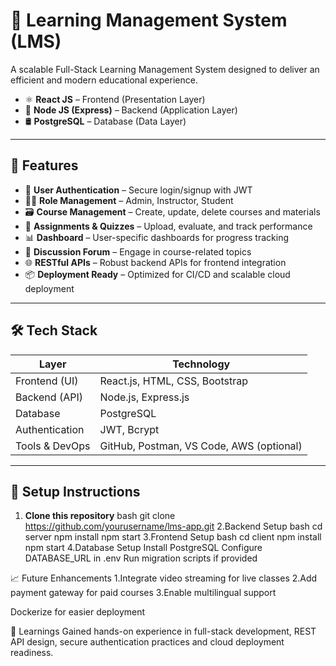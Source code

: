 # 📘 Learning Management System (LMS)

A scalable Full-Stack Learning Management System designed to deliver an efficient and modern educational experience. 
- ⚛️ **React JS** – Frontend (Presentation Layer)
- 🔁 **Node JS (Express)** – Backend (Application Layer)
- 🛢️ **PostgreSQL** – Database (Data Layer)

---

## 🚀 Features

- 🔐 **User Authentication** – Secure login/signup with JWT
- 🧑‍🏫 **Role Management** – Admin, Instructor, Student
- 🗃️ **Course Management** – Create, update, delete courses and materials
- 📝 **Assignments & Quizzes** – Upload, evaluate, and track performance
- 📊 **Dashboard** – User-specific dashboards for progress tracking
- 💬 **Discussion Forum** – Engage in course-related topics
- 🌐 **RESTful APIs** – Robust backend APIs for frontend integration
- 📦 **Deployment Ready** – Optimized for CI/CD and scalable cloud deployment

---

## 🛠️ Tech Stack

| Layer             | Technology         |
|------------------|--------------------|
| Frontend (UI)    | React.js, HTML, CSS, Bootstrap |
| Backend (API)    | Node.js, Express.js |
| Database         | PostgreSQL         |
| Authentication   | JWT, Bcrypt         |
| Tools & DevOps   | GitHub, Postman, VS Code, AWS (optional) |

---

## 🔧 Setup Instructions

1. **Clone this repository**
   bash
   git clone https://github.com/yourusername/lms-app.git
2.Backend Setup
bash
cd server
npm install
npm start
3.Frontend Setup
bash
cd client
npm install
npm start
4.Database Setup
Install PostgreSQL
Configure DATABASE_URL in .env
Run migration scripts if provided


📈 Future Enhancements
1.Integrate video streaming for live classes
2.Add payment gateway for paid courses
3.Enable multilingual support

Dockerize for easier deployment

🧠 Learnings
Gained hands-on experience in full-stack development, REST API design, secure authentication practices and cloud deployment readiness.


